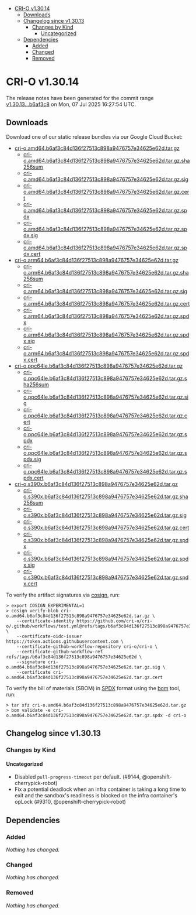 - [CRI-O v1.30.14](#cri-o-v13014)
  - [Downloads](#downloads)
  - [Changelog since v1.30.13](#changelog-since-v13013)
    - [Changes by Kind](#changes-by-kind)
      - [Uncategorized](#uncategorized)
  - [Dependencies](#dependencies)
    - [Added](#added)
    - [Changed](#changed)
    - [Removed](#removed)

# CRI-O v1.30.14

The release notes have been generated for the commit range
[v1.30.13...b6af3c8](https://github.com/cri-o/cri-o/compare/v1.30.13...v1.30.14) on Mon, 07 Jul 2025 16:27:54 UTC.

## Downloads

Download one of our static release bundles via our Google Cloud Bucket:

- [cri-o.amd64.b6af3c84d136f27513c898a9476757e34625e62d.tar.gz](https://storage.googleapis.com/cri-o/artifacts/cri-o.amd64.b6af3c84d136f27513c898a9476757e34625e62d.tar.gz)
  - [cri-o.amd64.b6af3c84d136f27513c898a9476757e34625e62d.tar.gz.sha256sum](https://storage.googleapis.com/cri-o/artifacts/cri-o.amd64.b6af3c84d136f27513c898a9476757e34625e62d.tar.gz.sha256sum)
  - [cri-o.amd64.b6af3c84d136f27513c898a9476757e34625e62d.tar.gz.sig](https://storage.googleapis.com/cri-o/artifacts/cri-o.amd64.b6af3c84d136f27513c898a9476757e34625e62d.tar.gz.sig)
  - [cri-o.amd64.b6af3c84d136f27513c898a9476757e34625e62d.tar.gz.cert](https://storage.googleapis.com/cri-o/artifacts/cri-o.amd64.b6af3c84d136f27513c898a9476757e34625e62d.tar.gz.cert)
  - [cri-o.amd64.b6af3c84d136f27513c898a9476757e34625e62d.tar.gz.spdx](https://storage.googleapis.com/cri-o/artifacts/cri-o.amd64.b6af3c84d136f27513c898a9476757e34625e62d.tar.gz.spdx)
  - [cri-o.amd64.b6af3c84d136f27513c898a9476757e34625e62d.tar.gz.spdx.sig](https://storage.googleapis.com/cri-o/artifacts/cri-o.amd64.b6af3c84d136f27513c898a9476757e34625e62d.tar.gz.spdx.sig)
  - [cri-o.amd64.b6af3c84d136f27513c898a9476757e34625e62d.tar.gz.spdx.cert](https://storage.googleapis.com/cri-o/artifacts/cri-o.amd64.b6af3c84d136f27513c898a9476757e34625e62d.tar.gz.spdx.cert)
- [cri-o.arm64.b6af3c84d136f27513c898a9476757e34625e62d.tar.gz](https://storage.googleapis.com/cri-o/artifacts/cri-o.arm64.b6af3c84d136f27513c898a9476757e34625e62d.tar.gz)
  - [cri-o.arm64.b6af3c84d136f27513c898a9476757e34625e62d.tar.gz.sha256sum](https://storage.googleapis.com/cri-o/artifacts/cri-o.arm64.b6af3c84d136f27513c898a9476757e34625e62d.tar.gz.sha256sum)
  - [cri-o.arm64.b6af3c84d136f27513c898a9476757e34625e62d.tar.gz.sig](https://storage.googleapis.com/cri-o/artifacts/cri-o.arm64.b6af3c84d136f27513c898a9476757e34625e62d.tar.gz.sig)
  - [cri-o.arm64.b6af3c84d136f27513c898a9476757e34625e62d.tar.gz.cert](https://storage.googleapis.com/cri-o/artifacts/cri-o.arm64.b6af3c84d136f27513c898a9476757e34625e62d.tar.gz.cert)
  - [cri-o.arm64.b6af3c84d136f27513c898a9476757e34625e62d.tar.gz.spdx](https://storage.googleapis.com/cri-o/artifacts/cri-o.arm64.b6af3c84d136f27513c898a9476757e34625e62d.tar.gz.spdx)
  - [cri-o.arm64.b6af3c84d136f27513c898a9476757e34625e62d.tar.gz.spdx.sig](https://storage.googleapis.com/cri-o/artifacts/cri-o.arm64.b6af3c84d136f27513c898a9476757e34625e62d.tar.gz.spdx.sig)
  - [cri-o.arm64.b6af3c84d136f27513c898a9476757e34625e62d.tar.gz.spdx.cert](https://storage.googleapis.com/cri-o/artifacts/cri-o.arm64.b6af3c84d136f27513c898a9476757e34625e62d.tar.gz.spdx.cert)
- [cri-o.ppc64le.b6af3c84d136f27513c898a9476757e34625e62d.tar.gz](https://storage.googleapis.com/cri-o/artifacts/cri-o.ppc64le.b6af3c84d136f27513c898a9476757e34625e62d.tar.gz)
  - [cri-o.ppc64le.b6af3c84d136f27513c898a9476757e34625e62d.tar.gz.sha256sum](https://storage.googleapis.com/cri-o/artifacts/cri-o.ppc64le.b6af3c84d136f27513c898a9476757e34625e62d.tar.gz.sha256sum)
  - [cri-o.ppc64le.b6af3c84d136f27513c898a9476757e34625e62d.tar.gz.sig](https://storage.googleapis.com/cri-o/artifacts/cri-o.ppc64le.b6af3c84d136f27513c898a9476757e34625e62d.tar.gz.sig)
  - [cri-o.ppc64le.b6af3c84d136f27513c898a9476757e34625e62d.tar.gz.cert](https://storage.googleapis.com/cri-o/artifacts/cri-o.ppc64le.b6af3c84d136f27513c898a9476757e34625e62d.tar.gz.cert)
  - [cri-o.ppc64le.b6af3c84d136f27513c898a9476757e34625e62d.tar.gz.spdx](https://storage.googleapis.com/cri-o/artifacts/cri-o.ppc64le.b6af3c84d136f27513c898a9476757e34625e62d.tar.gz.spdx)
  - [cri-o.ppc64le.b6af3c84d136f27513c898a9476757e34625e62d.tar.gz.spdx.sig](https://storage.googleapis.com/cri-o/artifacts/cri-o.ppc64le.b6af3c84d136f27513c898a9476757e34625e62d.tar.gz.spdx.sig)
  - [cri-o.ppc64le.b6af3c84d136f27513c898a9476757e34625e62d.tar.gz.spdx.cert](https://storage.googleapis.com/cri-o/artifacts/cri-o.ppc64le.b6af3c84d136f27513c898a9476757e34625e62d.tar.gz.spdx.cert)
- [cri-o.s390x.b6af3c84d136f27513c898a9476757e34625e62d.tar.gz](https://storage.googleapis.com/cri-o/artifacts/cri-o.s390x.b6af3c84d136f27513c898a9476757e34625e62d.tar.gz)
  - [cri-o.s390x.b6af3c84d136f27513c898a9476757e34625e62d.tar.gz.sha256sum](https://storage.googleapis.com/cri-o/artifacts/cri-o.s390x.b6af3c84d136f27513c898a9476757e34625e62d.tar.gz.sha256sum)
  - [cri-o.s390x.b6af3c84d136f27513c898a9476757e34625e62d.tar.gz.sig](https://storage.googleapis.com/cri-o/artifacts/cri-o.s390x.b6af3c84d136f27513c898a9476757e34625e62d.tar.gz.sig)
  - [cri-o.s390x.b6af3c84d136f27513c898a9476757e34625e62d.tar.gz.cert](https://storage.googleapis.com/cri-o/artifacts/cri-o.s390x.b6af3c84d136f27513c898a9476757e34625e62d.tar.gz.cert)
  - [cri-o.s390x.b6af3c84d136f27513c898a9476757e34625e62d.tar.gz.spdx](https://storage.googleapis.com/cri-o/artifacts/cri-o.s390x.b6af3c84d136f27513c898a9476757e34625e62d.tar.gz.spdx)
  - [cri-o.s390x.b6af3c84d136f27513c898a9476757e34625e62d.tar.gz.spdx.sig](https://storage.googleapis.com/cri-o/artifacts/cri-o.s390x.b6af3c84d136f27513c898a9476757e34625e62d.tar.gz.spdx.sig)
  - [cri-o.s390x.b6af3c84d136f27513c898a9476757e34625e62d.tar.gz.spdx.cert](https://storage.googleapis.com/cri-o/artifacts/cri-o.s390x.b6af3c84d136f27513c898a9476757e34625e62d.tar.gz.spdx.cert)

To verify the artifact signatures via [cosign](https://github.com/sigstore/cosign), run:

```console
> export COSIGN_EXPERIMENTAL=1
> cosign verify-blob cri-o.amd64.b6af3c84d136f27513c898a9476757e34625e62d.tar.gz \
    --certificate-identity https://github.com/cri-o/cri-o/.github/workflows/test.yml@refs/tags/b6af3c84d136f27513c898a9476757e34625e62d \
    --certificate-oidc-issuer https://token.actions.githubusercontent.com \
    --certificate-github-workflow-repository cri-o/cri-o \
    --certificate-github-workflow-ref refs/tags/b6af3c84d136f27513c898a9476757e34625e62d \
    --signature cri-o.amd64.b6af3c84d136f27513c898a9476757e34625e62d.tar.gz.sig \
    --certificate cri-o.amd64.b6af3c84d136f27513c898a9476757e34625e62d.tar.gz.cert
```

To verify the bill of materials (SBOM) in [SPDX](https://spdx.org) format using the [bom](https://sigs.k8s.io/bom) tool, run:

```console
> tar xfz cri-o.amd64.b6af3c84d136f27513c898a9476757e34625e62d.tar.gz
> bom validate -e cri-o.amd64.b6af3c84d136f27513c898a9476757e34625e62d.tar.gz.spdx -d cri-o
```

## Changelog since v1.30.13

### Changes by Kind

#### Uncategorized
 - Disabled `pull-progress-timeout` per default. (#9144, @openshift-cherrypick-robot)
 - Fix a potential deadlock when an infra container is taking a long time to exit and the sandbox's readiness is blocked on the infra container's opLock (#9310, @openshift-cherrypick-robot)

## Dependencies

### Added
_Nothing has changed._

### Changed
_Nothing has changed._

### Removed
_Nothing has changed._
